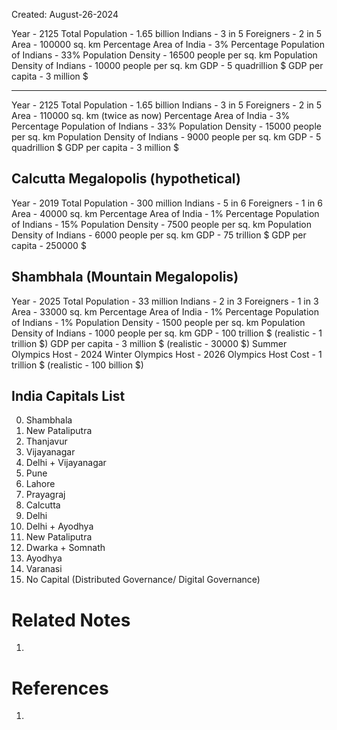 Created: August-26-2024

Year - 2125
Total Population - 1.65 billion
Indians - 3 in 5
Foreigners - 2 in 5
Area - 100000 sq. km
Percentage Area of India - 3%
Percentage Population of Indians - 33%
Population Density - 16500 people per sq. km
Population Density of Indians - 10000 people per sq. km
GDP - 5 quadrillion $
GDP per capita - 3 million $

___

Year - 2125
Total Population - 1.65 billion
Indians - 3 in 5
Foreigners - 2 in 5
Area - 110000 sq. km (twice as now)
Percentage Area of India - 3%
Percentage Population of Indians - 33%
Population Density - 15000 people per sq. km
Population Density of Indians - 9000 people per sq. km
GDP - 5 quadrillion $
GDP per capita - 3 million $

## Calcutta Megalopolis (hypothetical)

Year - 2019
Total Population - 300 million
Indians - 5 in 6
Foreigners - 1 in 6
Area - 40000 sq. km
Percentage Area of India - 1%
Percentage Population of Indians - 15%
Population Density - 7500 people per sq. km
Population Density of Indians - 6000 people per sq. km
GDP - 75 trillion $
GDP per capita - 250000 $

## Shambhala (Mountain Megalopolis)

Year - 2025
Total Population - 33 million
Indians - 2 in 3
Foreigners - 1 in 3
Area - 33000 sq. km
Percentage Area of India - 1%
Percentage Population of Indians - 1%
Population Density - 1500 people per sq. km
Population Density of Indians - 1000 people per sq. km
GDP - 100 trillion $ (realistic - 1 trillion $)
GDP per capita - 3 million $ (realistic - 30000 $)
Summer Olympics Host - 2024
Winter Olympics Host - 2026
Olympics Host Cost - 1 trillion $ (realistic - 100 billion $)

## India Capitals List

0. Shambhala
1. New Pataliputra
2. Thanjavur
3. Vijayanagar
4. Delhi + Vijayanagar
5. Pune
6. Lahore
7. Prayagraj
8. Calcutta
9. Delhi
10. Delhi + Ayodhya
11. New Pataliputra
12. Dwarka + Somnath
13. Ayodhya
14. Varanasi
15. No Capital (Distributed Governance/ Digital Governance)

# Related Notes

1. 
# References

1. 
